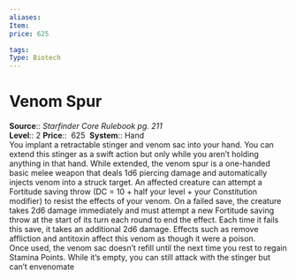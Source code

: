 ```yaml
---
aliases: 
Item:
price: 625

tags: 
Type: Biotech
---
```


# Venom Spur

**Source**:: _Starfinder Core Rulebook pg. 211_  
**Level**:: 2
**Price**::  625 
**System**:: Hand  
You implant a retractable stinger and venom sac into your hand. You can extend this stinger as a swift action but only while you aren’t holding anything in that hand. While extended, the venom spur is a one-handed basic melee weapon that deals 1d6 piercing damage and automatically injects venom into a struck target. An affected creature can attempt a Fortitude saving throw (DC = 10 + half your level + your Constitution modifier) to resist the effects of your venom. On a failed save, the creature takes 2d6 damage immediately and must attempt a new Fortitude saving throw at the start of its turn each round to end the effect. Each time it fails this save, it takes an additional 2d6 damage. Effects such as remove affliction and antitoxin affect this venom as though it were a poison.  
Once used, the venom sac doesn’t refill until the next time you rest to regain Stamina Points. While it’s empty, you can still attack with the stinger but can’t envenomate
